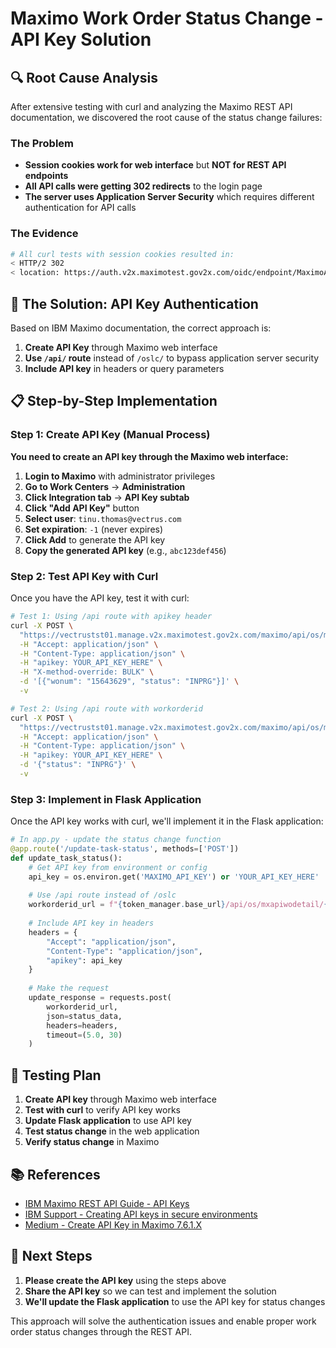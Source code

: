 # Maximo Work Order Status Change - API Key Solution

## 🔍 Root Cause Analysis

After extensive testing with curl and analyzing the Maximo REST API documentation, we discovered the root cause of the status change failures:

### The Problem
- **Session cookies work for web interface** but **NOT for REST API endpoints**
- **All API calls were getting 302 redirects** to the login page
- **The server uses Application Server Security** which requires different authentication for API calls

### The Evidence
```bash
# All curl tests with session cookies resulted in:
< HTTP/2 302 
< location: https://auth.v2x.maximotest.gov2x.com/oidc/endpoint/MaximoAppSuite/authorize...
```

## 🔧 The Solution: API Key Authentication

Based on IBM Maximo documentation, the correct approach is:

1. **Create API Key** through Maximo web interface
2. **Use `/api/` route** instead of `/oslc/` to bypass application server security
3. **Include API key** in headers or query parameters

## 📋 Step-by-Step Implementation

### Step 1: Create API Key (Manual Process)

**You need to create an API key through the Maximo web interface:**

1. **Login to Maximo** with administrator privileges
2. **Go to Work Centers** → **Administration**
3. **Click Integration tab** → **API Key subtab**
4. **Click "Add API Key"** button
5. **Select user**: `tinu.thomas@vectrus.com`
6. **Set expiration**: `-1` (never expires)
7. **Click Add** to generate the API key
8. **Copy the generated API key** (e.g., `abc123def456`)

### Step 2: Test API Key with Curl

Once you have the API key, test it with curl:

```bash
# Test 1: Using /api route with apikey header
curl -X POST \
  "https://vectrustst01.manage.v2x.maximotest.gov2x.com/maximo/api/os/mxapiwodetail?action=wsmethod:changeStatus" \
  -H "Accept: application/json" \
  -H "Content-Type: application/json" \
  -H "apikey: YOUR_API_KEY_HERE" \
  -H "X-method-override: BULK" \
  -d '[{"wonum": "15643629", "status": "INPRG"}]' \
  -v

# Test 2: Using /api route with workorderid
curl -X POST \
  "https://vectrustst01.manage.v2x.maximotest.gov2x.com/maximo/api/os/mxapiwodetail/36148539" \
  -H "Accept: application/json" \
  -H "Content-Type: application/json" \
  -H "apikey: YOUR_API_KEY_HERE" \
  -d '{"status": "INPRG"}' \
  -v
```

### Step 3: Implement in Flask Application

Once the API key works with curl, we'll implement it in the Flask application:

```python
# In app.py - update the status change function
@app.route('/update-task-status', methods=['POST'])
def update_task_status():
    # Get API key from environment or config
    api_key = os.environ.get('MAXIMO_API_KEY') or 'YOUR_API_KEY_HERE'
    
    # Use /api route instead of /oslc
    workorderid_url = f"{token_manager.base_url}/api/os/mxapiwodetail/{task_workorderid}"
    
    # Include API key in headers
    headers = {
        "Accept": "application/json",
        "Content-Type": "application/json",
        "apikey": api_key
    }
    
    # Make the request
    update_response = requests.post(
        workorderid_url,
        json=status_data,
        headers=headers,
        timeout=(5.0, 30)
    )
```

## 🧪 Testing Plan

1. **Create API key** through Maximo web interface
2. **Test with curl** to verify API key works
3. **Update Flask application** to use API key
4. **Test status change** in the web application
5. **Verify status change** in Maximo

## 📚 References

- [IBM Maximo REST API Guide - API Keys](https://ibm-maximo-dev.github.io/maximo-restapi-documentation/authentication/apikey/)
- [IBM Support - Creating API keys in secure environments](https://www.ibm.com/support/pages/creating-and-using-rest-api-keys-secure-application-server-environment)
- [Medium - Create API Key in Maximo 7.6.1.X](https://medium.com/@fausto.busuito/create-an-api-key-for-an-user-in-maximo-7-6-1-x-5141c44bc2ac)

## 🎯 Next Steps

1. **Please create the API key** using the steps above
2. **Share the API key** so we can test and implement the solution
3. **We'll update the Flask application** to use the API key for status changes

This approach will solve the authentication issues and enable proper work order status changes through the REST API.
